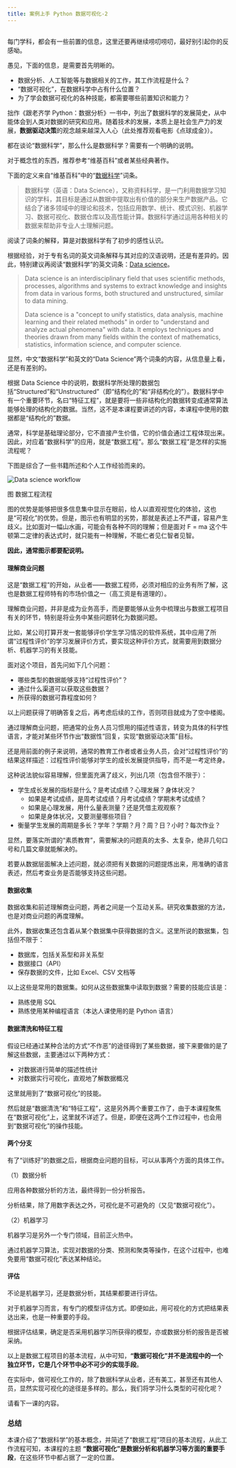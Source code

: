 ```yaml
---
title: 案例上手 Python 数据可视化-2
---
```

<article id="topicContainer" class="column_content"><h2 class="topic_title"></h2><div><p>每门学科，都会有一些前置的信息，这里还要再继续唠叨唠叨，最好别引起你的反感呦。</p>
<p>愚见，下面的信息，是需要首先明晰的。</p>
<ul>
<li>数据分析、人工智能等与数据相关的工作，其工作流程是什么？</li>
<li>“数据可视化”，在数据科学中占有什么位置？</li>
<li>为了学会数据可视化的各种技能，都需要哪些前置知识和能力？</li>
</ul>
<p>拙作《跟老齐学 Python：数据分析》一书中，列出了数据科学的发展简史，从中能体会到人类对数据的研究和应用。随着技术的发展，本质上是社会生产力的发展，<strong>数据驱动决策</strong>的观念越来越深入人心（此处推荐观看电影《点球成金》）。</p>
<p>都在谈论“数据科学”，那么什么是数据科学？需要有一个明确的说明。</p>
<p>对于概念性的东西，推荐参考“维基百科”或者某些经典著作。</p>
<p>下面的定义来自“维基百科”中的“<a href="https://zh.wikipedia.org/zh-hans/%E6%95%B0%E6%8D%AE%E7%A7%91%E5%AD%A6">数据科学</a>”词条。</p>
<blockquote>
  <p>数据科学（英语：Data Science），又称资料科学，是一门利用数据学习知识的学科，其目标是通过从数据中提取出有价值的部分来生产数据产品。它结合了诸多领域中的理论和技术，包括应用数学、统计、模式识别、机器学习、数据可视化、数据仓库以及高性能计算。数据科学通过运用各种相关的数据来帮助非专业人士理解问题。</p>
</blockquote>
<p>阅读了词条的解释，算是对数据科学有了初步的感性认识。</p>
<p>根据经验，对于专有名词的英文词条解释与其对应的汉语说明，还是有差异的。因此，特别建议再阅读“数据科学”的英文词条：<a href="https://en.wikipedia.org/wiki/Data_science">Data science</a>。</p>
<blockquote>
  <p>Data science is an interdisciplinary field that uses scientific methods, processes, algorithms and systems to extract knowledge and insights from data in various forms, both structured and unstructured, similar to data mining. </p>
  <p>Data science is a "concept to unify statistics, data analysis, machine learning and their related methods" in order to "understand and analyze actual phenomena" with data. It employs techniques and theories drawn from many fields within the context of mathematics, statistics, information science, and computer science.</p>
</blockquote>
<p>显然，中文“数据科学”和英文的“Data Science”两个词条的内容，从信息量上看，还是有差别的。</p>
<p>根据 Data Science 中的说明，数据科学所处理的数据包括“Structured”和“Unstructured”（即“结构化的”和“非结构化的”）。数据科学中有一个重要环节，名曰“特征工程”，就是要将一些非结构化的数据转变成通常算法能够处理的结构化的数据。当然，这不是本课程要讲述的内容，本课程中使用的数据都是“结构化的”数据。</p>
<p>通常，科学是基础理论部分，它不直接产生价值，它的价值会通过工程体现出来。因此，对应着“数据科学”的应用，就是“数据工程”。那么“数据工程”是怎样的实施流程呢？</p>
<p>下图是综合了一些书籍所述和个人工作经验而来的。</p>
<p><img src="https://images.gitbook.cn/305484d0-ddb3-11e8-a810-c56af2994f6b" alt="Data science workflow" /></p>
<p>图 数据工程流程</p>
<p>图的优势是能够把很多信息集中显示在眼前，给人以直观视觉化的体验，这也是“可视化”的优势。但是，图示也有明显的劣势，那就是表述上不严谨，容易产生歧义。比如面对一幅山水画，可能会有各种不同的理解；但是面对 F = ma 这个牛顿第二定律的表达式时，就只能有一种理解，不能仁者见仁智者见智。</p>
<p><strong>因此，通常图示都要配说明。</strong></p>
<h4 id="">理解商业问题</h4>
<p>这是“数据工程”的开始，从业者——数据工程师，必须对相应的业务有所了解，这也是数据工程师特有的市场价值之一（高工资是有道理的）。</p>
<p>理解商业问题，并非是成为业务高手，而是要能够从业务中梳理出与数据工程项目有关的环节，特别是将业务中某些问题转化为数据问题。</p>
<p>比如，某公司打算开发一套能够评价学生学习情况的软件系统，其中应用了所谓“过程性评价”的学习发展评价方式，要实现这种评价方式，就需要用到数据分析、机器学习的有关技能。</p>
<p>面对这个项目，首先问如下几个问题：</p>
<ul>
<li>哪些类型的数据能够支持“过程性评价”？</li>
<li>通过什么渠道可以获取这些数据？</li>
<li>所获得的数据可靠程度如何？</li>
</ul>
<p>以上问题获得了明确答复之后，再考虑后续的工作，否则项目就成为了空中楼阁。</p>
<p>通过理解商业问题，把通常的业务人员习惯用的描述性语言，转变为具体的科学性语言，才能对某些环节作出“数据性”回复，实现“数据驱动决策”目标。</p>
<p>还是用前面的例子来说明，通常的教育工作者或者业务人员，会对“过程性评价”的结果这样描述：过程性评价能够对学生的成长发展提供指导，而不是一考定终身。</p>
<p>这种说法貌似容易理解，但里面充满了歧义，列出几项（包含但不限于）：</p>
<ul>
<li>学生成长发展的指标是什么？是考试成绩？心理发展？身体状况？<ul>
<li>如果是考试成绩，是周考试成绩？月考试成绩？学期末考试成绩？</li>
<li>如果是心理发展，用什么量表测量？还是凭借主观观察？</li>
<li>如果是身体状况，又要测量哪些项目？</li></ul></li>
<li>衡量学生发展的周期是多长？学年？学期？月？周？日？小时？每次作业？</li>
</ul>
<p>显然，要落实所谓的“素质教育”，需要解决的问题真的太多、太复杂，绝非几句口号和几篇文章就能解决的。</p>
<p>若要从数据层面解决上述问题，就必须把有关数据的问题提炼出来，用准确的语言表述，然后考查业务是否能够支持这些问题。</p>
<h4 id="-1">数据收集</h4>
<p>数据收集和前述理解商业问题，两者之间是一个互动关系。研究收集数据的方法，也是对商业问题的再度理解。</p>
<p>此外，数据收集还包含着从某个数据集中获得数据的含义。这里所说的数据集，包括但不限于：</p>
<ul>
<li>数据库，包括关系型和非关系型</li>
<li>数据接口（API）</li>
<li>保存数据的文件，比如 Excel、CSV 文档等</li>
</ul>
<p>以上这些是常用的数据集。如何从这些数据集中读取到数据？需要的技能应该是：</p>
<ul>
<li>熟练使用 SQL</li>
<li>熟练使用某种编程语言（本达人课使用的是 Python 语言）</li>
</ul>
<h4 id="-2">数据清洗和特征工程</h4>
<p>假设已经通过某种合法的方式“不作恶”的途径得到了某些数据，接下来要做的是了解这些数据，主要通过以下两种方式：</p>
<ul>
<li>对数据进行简单的描述性统计</li>
<li>对数据实行可视化，直观地了解数据概况</li>
</ul>
<p>这里就用到了“数据可视化”的技能。</p>
<p>然后就是“数据清洗”和“特征工程”，这是另外两个重要工作了，由于本课程聚焦在“数据可视化”上，这里就不详述了。但是，即便在这两个工作过程中，也会用到“数据可视化”的操作技能。</p>
<h4 id="-3">两个分支</h4>
<p>有了“训练好”的数据之后，根据商业问题的目标，可以从事两个方面的具体工作。</p>
<p>（1）数据分析</p>
<p>应用各种数据分析的方法，最终得到一份分析报告。</p>
<p>分析结果，除了用数字表达之外，可视化是不可避免的（又见“数据可视化”）。</p>
<p>（2）机器学习</p>
<p>机器学习是另外一个专门领域，目前正火热中。</p>
<p>通过机器学习算法，实现对数据的分类、预测和聚类等操作，在这个过程中，也难免要用“数据可视化”表达某种结论。</p>
<h4 id="-4">评估</h4>
<p>不论是机器学习，还是数据分析，其结果都要进行评估。</p>
<p>对于机器学习而言，有专门的模型评估方式。即便如此，用可视化的方式把结果表达出来，也是一种重要的手段。</p>
<p>根据评估结果，确定是否采用机器学习所获得的模型，亦或数据分析的报告是否被采纳。</p>
<p>以上是数据工程项目的基本流程，从中可知，<strong>“数据可视化”并不是流程中的一个独立环节，它是几个环节中必不可少的实现手段</strong>。</p>
<p>在实际中，做可视化工作的，除了数据科学从业者，还有美工，甚至还有其他人员，显然实现可视化的途径是多样的。那么，我们将学习什么类型的可视化呢？</p>
<p>请看下一课的内容。</p>
<h3 id="-5">总结</h3>
<p>本课介绍了“数据科学”的基本概念，并简述了“数据工程”项目的基本流程，从此工作流程可知，本课程的主题 <strong>“数据可视化”是数据分析和机器学习等方面的重要手段</strong>，在这些环节中都占据了一定的位置。</p></div></article>